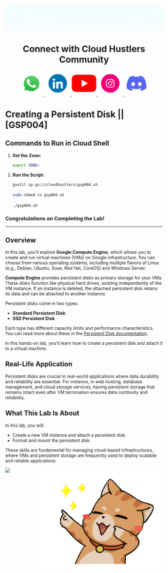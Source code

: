 ![API Gateway Banner](https://raw.githubusercontent.com/Abhishek-kumar-202063/content/f9a8642976ea21cd234c91239431e41f05264842/gif/12.gif)

<div align="center">

# Connect with Cloud Hustlers Community
</div>

<p align="center">
  <a href="https://whatsapp.cloudhustlers.in" target="_blank">
    <img src="https://raw.githubusercontent.com/Abhishek-kumar-202063/content/f9a8642976ea21cd234c91239431e41f05264842/gif/whatsapp.gif" alt="WhatsApp" width="80">
  </a>
  <a href="https://in.linkedin.com/company/cloud-hustlers" target="_blank">
    <img src="https://raw.githubusercontent.com/Abhishek-kumar-202063/content/f9a8642976ea21cd234c91239431e41f05264842/gif/linkedin%20gif.gif" alt="LinkedIn" width="80">
  </a>
  <a href="https://www.youtube.com/@CloudHustlers" target="_blank">
    <img src="https://raw.githubusercontent.com/Abhishek-kumar-202063/content/f9a8642976ea21cd234c91239431e41f05264842/gif/youtube.png" alt="Youtube" width="80">
  </a>
  <a href="https://instagram.com/cloud_hustlers" target="_blank">
    <img src="https://raw.githubusercontent.com/Abhishek-kumar-202063/content/f9a8642976ea21cd234c91239431e41f05264842/gif/insta.gif" alt="Instagram" width="80">
  </a>
  <a href="https://discord.gg/MdbVq7BJNd" target="_blank">
    <img src="https://raw.githubusercontent.com/Abhishek-kumar-202063/content/f9a8642976ea21cd234c91239431e41f05264842/gif/discord.gif" alt="GitHub" width="80">
  </a>
</p>

# Creating a Persistent Disk || [GSP004]

## Commands to Run in Cloud Shell

1. **Set the Zone:**
    ```bash
    export ZONE=
    ```

2. **Run the Script:**
    ```bash
    gsutil cp gs://cloudhustlers/gsp004.sh .

    sudo chmod +x gsp004.sh

    ./gsp004.sh
    ```

### Congratulations on Completing the Lab!

---

## Overview
In this lab, you'll explore **Google Compute Engine**, which allows you to create and run virtual machines (VMs) on Google infrastructure. You can choose from various operating systems, including multiple flavors of Linux (e.g., Debian, Ubuntu, Suse, Red Hat, CoreOS) and Windows Server.

**Compute Engine** provides persistent disks as primary storage for your VMs. These disks function like physical hard drives, existing independently of the VM instance. If an instance is deleted, the attached persistent disk retains its data and can be attached to another instance.

Persistent disks come in two types:
- **Standard Persistent Disk**
- **SSD Persistent Disk**

Each type has different capacity limits and performance characteristics. You can read more about these in the [Persistent Disk documentation](https://cloud.google.com/compute/docs/disks).

In this hands-on lab, you'll learn how to create a persistent disk and attach it to a virtual machine.

## Real-Life Application
Persistent disks are crucial in real-world applications where data durability and reliability are essential. For instance, in web hosting, database management, and cloud storage services, having persistent storage that remains intact even after VM termination ensures data continuity and reliability.

## What This Lab Is About
In this lab, you will:
- Create a new VM instance and attach a persistent disk.
- Format and mount the persistent disk.

These skills are fundamental for managing cloud-based infrastructures, where VMs and persistent storage are frequently used to deploy scalable and reliable applications.

</div>
<img src="https://raw.githubusercontent.com/Abhishek-kumar-202063/content/f9a8642976ea21cd234c91239431e41f05264842/gif/baby.gif" align="right" width="400">

<p align="left">
  <a href="https://youtu.be/8bQOoeeif7A">
    <img src="https://img.youtube.com/vi/8bQOoeeif7A/maxresdefault.jpg" width="500">
  </a>
</p>
